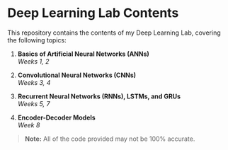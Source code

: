 # Deep Learning Lab Contents

This repository contains the contents of my Deep Learning Lab, covering the following topics:

1. **Basics of Artificial Neural Networks (ANNs)**  
   *Weeks 1, 2*

2. **Convolutional Neural Networks (CNNs)**  
   *Weeks 3, 4*

3. **Recurrent Neural Networks (RNNs), LSTMs, and GRUs**  
   *Weeks 5, 7*

4. **Encoder-Decoder Models**  
   *Week 8*

> **Note:** All of the code provided may not be 100% accurate.
